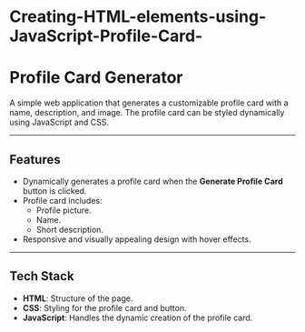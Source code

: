 # Creating-HTML-elements-using-JavaScript-Profile-Card-

# Profile Card Generator

A simple web application that generates a customizable profile card with a name, description, and image. The profile card can be styled dynamically using JavaScript and CSS.

---

## Features
- Dynamically generates a profile card when the **Generate Profile Card** button is clicked.
- Profile card includes:
  - Profile picture.
  - Name.
  - Short description.
- Responsive and visually appealing design with hover effects.

---

## Tech Stack
- **HTML**: Structure of the page.
- **CSS**: Styling for the profile card and button.
- **JavaScript**: Handles the dynamic creation of the profile card.
